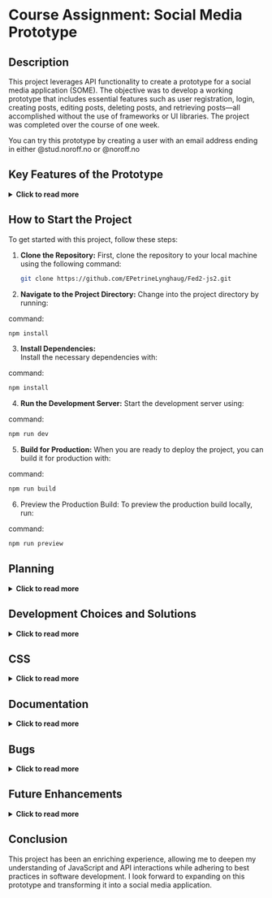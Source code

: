# Course Assignment: Social Media Prototype

## Description

This project leverages API functionality to create a prototype for a social media application (SOME). The objective was to develop a working prototype that includes essential features such as user registration, login, creating posts, editing posts, deleting posts, and retrieving posts—all accomplished without the use of frameworks or UI libraries. The project was completed over the course of one week.

You can try this prototype by creating a user with an email address ending in either @stud.noroff.no or @noroff.no

## Key Features of the Prototype
<details>
  <summary><strong>Click to read more</strong></summary>

- **User Registration:** Allows new users to create accounts.
- **User Login:** Enables existing users to log in with an authentication token.
- **Create Post:** Authenticated users can create new posts.
- **Edit Post:** Users can modify their existing posts.
- **Delete Post:** Functionality to remove posts.
- **Get Posts:** Users can read posts from the community.
</details>

## How to Start the Project
To get started with this project, follow these steps:

1. **Clone the Repository:**
   First, clone the repository to your local machine using the following command:
   ```bash
   git clone https://github.com/EPetrineLynghaug/Fed2-js2.git
   ```

2. **Navigate to the Project Directory:**
   Change into the project directory by running:
   
  command:
```bash
npm install
```

3. **Install Dependencies:**  
Install the necessary dependencies with:

command:
```bash
npm install
```


4. **Run the Development Server:**
Start the development server using:

command:
```bash
npm run dev
```

5. **Build for Production:**
When you are ready to deploy the project, you can build it for production with:  

command:
```bash
npm run build
```

6.	Preview the Production Build:
To preview the production build locally, run:

command:
 ```bash
npm run preview
```

## Planning
<details>
  <summary><strong>Click to read more</strong></summary>

The planning phase involved using GitHub Projects to create a task list, organizing tasks, and breaking them down into smaller, manageable components to enhance workflow efficiency.
</details>

## Development Choices and Solutions
<details>
  <summary><strong>Click to read more</strong></summary>

During development, I chose to retrieve user data from `localStorage` to minimize server requests, resulting in faster data access and improved user experience. Regular expressions (Regex) were utilized for validation purposes, and I opted to write the post card logic in JavaScript to maintain readability and modularity. Instead of a lengthy file, smaller, reusable functions were created. Additionally, I used `document.createElement` for generating HTML elements to explore different methodologies.
</details>

## CSS
<details>
  <summary><strong>Click to read more</strong></summary>

Some CSS was integrated to differentiate posts visually and gain better control over the layout. The current styling is prototype-level and will not be used in the final product. Placeholder images were implemented in JavaScript to address issues with excessively large images. Future styling will focus on creating a more engaging design.
</details>

## Documentation
<details>
  <summary><strong>Click to read more</strong></summary>

I utilized JSDoc for documenting the code and ESLint for error-checking, both of which proved to be invaluable for maintaining code quality and consistency.
</details>

## Bugs
<details>
  <summary><strong>Click to read more</strong></summary>

One significant challenge encountered was related to asynchronous operations. If a function was executed before the router fully loaded, the application would crash without error messages, complicating the debugging process. This highlighted the importance of managing asynchronous code effectively.
</details>

## Future Enhancements
<details>
  <summary><strong>Click to read more</strong></summary>

Several additional pages and features were planned but not implemented in this prototype. These will be revisited as the project transitions from prototype to a fully-fledged product, including styled buttons that are ready for integration in future iterations.
</details>

## Conclusion

This project has been an enriching experience, allowing me to deepen my understanding of JavaScript and API interactions while adhering to best practices in software development. I look forward to expanding on this prototype and transforming it into a social media application.
